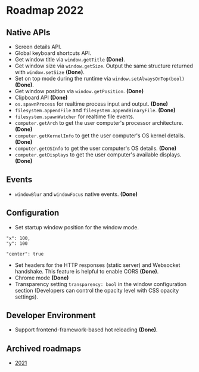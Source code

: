 # Roadmap 2022

## Native APIs

- Screen details API.
- Global keyboard shortcuts API.
- Get window title via `window.getTitle` **(Done)**.
- Get window size via `window.getSize`. Output the same structure returned with `window.setSize` **(Done)**.
- Set on top mode during the runtime via `window.setAlwaysOnTop(bool)` **(Done)**.
- Get window position via `window.getPosition`. **(Done)**
- Clipboard API **(Done)**
- `os.spawnProcess` for realtime process input and output. **(Done)**
- `filesystem.appendFile` and `filesystem.appendBinaryFile`. **(Done)**
- `filesystem.spawnWatcher` for realtime file events.
- `computer.getArch` to get the user computer's processor architecture. **(Done)**
- `computer.getKernelInfo` to get the user computer's OS kernel details. **(Done)**
- `computer.getOSInfo` to get the user computer's OS details. **(Done)**
- `computer.getDisplays` to get the user computer's available displays. **(Done)**

## Events

- `windowBlur` and `windowFocus` native events. **(Done)**

## Configuration

- Set startup window position for the window mode.

```
"x": 100,
"y": 100
```
```
"center": true
```
- Set headers for the HTTP responses (static server) and Websocket handshake. This feature is helpful to enable CORS **(Done)**. 
- Chrome mode **(Done)**
- Transparency setting `transparency: bool` in the window configuration section (Developers can control the opacity level with CSS opacity settings).

## Developer Environment

- Support frontend-framework-based hot reloading **(Done)**.

## Archived roadmaps

- [2021](archive/2021.md)
